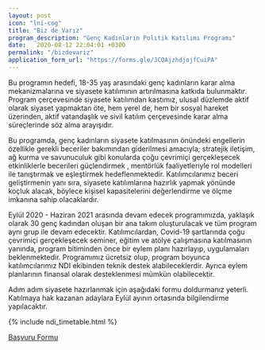 ```yaml
---
layout: post
icon: "lni-cog"
title: "Biz de Varız"
program_description: "Genç Kadınların Politik Katılımı Programı"
date:   2020-08-12 22:04:01 +0300
permalink: "/bizdevariz"
application_form_url: "https://forms.gle/JCQAjzhdjojfCuiPA"
---
```


Bu programın hedefi, 18-35 yaş arasındaki genç kadınların karar alma mekanizmalarına ve siyasete katılımının artırılmasına katkıda bulunmaktır. Program çerçevesinde siyasete katılımdan kastımız, ulusal düzlemde aktif olarak siyaset yapmaktan öte, hem yerel de, hem bir sosyal hareket üzerinden, aktif vatandaşlık ve sivil katılım çerçevesinde karar alma süreçlerinde söz alma arayışıdır. 

Bu programda, genç kadınların siyasete katılmasının önündeki engellerin özellikle gerekli beceriler bakımından giderilmesi amacıyla; stratejik iletişim, ağ kurma ve savunuculuk gibi konularda çoğu çevrimiçi gerçekleşecek etkinliklerle becerileri güçlendirmek , mentörlük faaliyetleriyle rol modelleri ile tanıştırmak ve eşleştirmek hedeflenmektedir. Katılımcılarımız beceri geliştirmenin yanı sıra, siyasete katılımlarına hazırlık yapmak yönünde koçluk alacak, böylece kişisel kapasitelerini değerlendirme ve ölçme imkanına sahip olacaklardır. 

Eylül 2020 - Haziran 2021 arasında devam edecek programımızda, yaklaşık olarak 30 genç kadından oluşan bir ana takım oluşturulacak ve tüm program aynı grup ile devam edecektir. Katılımcılardan, Covid-19 şartlarında çoğu çevrimiçi gerçekleşecek seminer, eğitim ve atölye çalışmasına katılmasının yanında, program bitiminden önce bir eylem planı hazırlayıp, uygulamaları beklenmektedir. Programımız ücretsiz olup, program boyunca katılımcılarımız NDI ekibinden teknik destek alabileceklerdir. Ayrıca eylem planlarının finansal olarak desteklenmesi mümkün olabilecektir. 

Adım adım siyasete hazırlanmak için aşağıdaki formu doldurmanız yeterli. Katılmaya hak kazanan adaylara Eylül ayının ortasında bilgilendirme yapılacaktır.

{% include ndi_timetable.html %}

<a href="{{ page.application_form_url }}" class="btn btn-common">Başvuru Formu</a>
